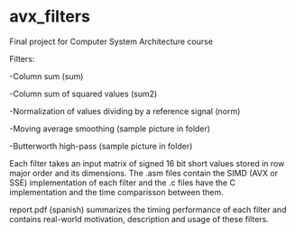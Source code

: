 # avx_filters
Final project for Computer System Architecture course

Filters:

-Column sum (sum)

-Column sum of squared values (sum2)

-Normalization of values dividing by a reference signal (norm)

-Moving average smoothing (sample picture in folder)

-Butterworth high-pass (sample picture in folder)


Each filter takes an input matrix of signed 16 bit short values stored in row major order and its dimensions. The .asm files contain the SIMD (AVX or SSE) implementation of each filter and the .c files have the C implementation and the time comparisson between them.

report.pdf (spanish) summarizes the timing performance of each filter and contains real-world motivation, description and usage of these filters.
